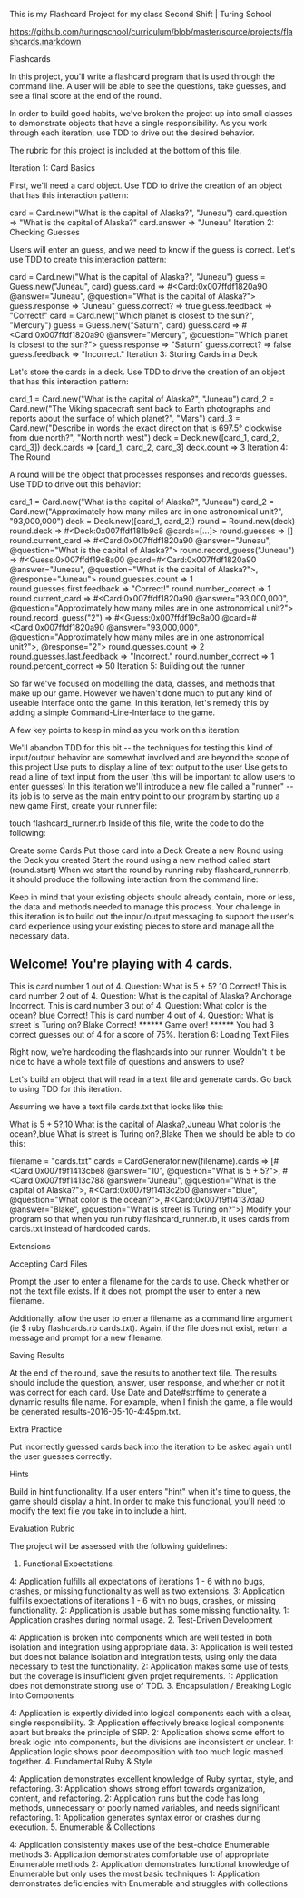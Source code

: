 This is my Flashcard Project for my class Second Shift | Turing School


https://github.com/turingschool/curriculum/blob/master/source/projects/flashcards.markdown

Flashcards

In this project, you'll write a flashcard program that is used through the command line. A user will be able to see the questions, take guesses, and see a final score at the end of the round.

In order to build good habits, we've broken the project up into small classes to demonstrate objects that have a single responsibility. As you work through each iteration, use TDD to drive out the desired behavior.

The rubric for this project is included at the bottom of this file.

Iteration 1: Card Basics

First, we'll need a card object. Use TDD to drive the creation of an object that has this interaction pattern:

card = Card.new("What is the capital of Alaska?", "Juneau")
card.question
=> "What is the capital of Alaska?"
card.answer
=> "Juneau"
Iteration 2: Checking Guesses

Users will enter an guess, and we need to know if the guess is correct. Let's use TDD to create this interaction pattern:

card = Card.new("What is the capital of Alaska?", "Juneau")
guess = Guess.new("Juneau", card)
guess.card
=> #<Card:0x007ffdf1820a90 @answer="Juneau", @question="What is the capital of Alaska?">
guess.response
=> "Juneau"
guess.correct?
=> true
guess.feedback
=> "Correct!"
card = Card.new("Which planet is closest to the sun?", "Mercury")
guess = Guess.new("Saturn", card)
guess.card
=> #<Card:0x007ffdf1820a90 @answer="Mercury", @question="Which planet is closest to the sun?">
guess.response
=> "Saturn"
guess.correct?
=> false
guess.feedback
=> "Incorrect."
Iteration 3: Storing Cards in a Deck

Let's store the cards in a deck. Use TDD to drive the creation of an object that has this interaction pattern:

card_1 = Card.new("What is the capital of Alaska?", "Juneau")
card_2 = Card.new("The Viking spacecraft sent back to Earth photographs and reports about the surface of which planet?", "Mars")
card_3 = Card.new("Describe in words the exact direction that is 697.5° clockwise from due north?", "North north west")
deck = Deck.new([card_1, card_2, card_3])
deck.cards
=> [card_1, card_2, card_3]
deck.count
=> 3
Iteration 4: The Round

A round will be the object that processes responses and records guesses. Use TDD to drive out this behavior:

card_1 = Card.new("What is the capital of Alaska?", "Juneau")
card_2 = Card.new("Approximately how many miles are in one astronomical unit?", "93,000,000")
deck = Deck.new([card_1, card_2])
round = Round.new(deck)
round.deck
=> #<Deck:0x007ffdf181b9c8 @cards=[...]>
round.guesses
=> []
round.current_card
=> #<Card:0x007ffdf1820a90 @answer="Juneau", @question="What is the capital of Alaska?">
round.record_guess("Juneau")
=> #<Guess:0x007ffdf19c8a00 @card=#<Card:0x007ffdf1820a90 @answer="Juneau", @question="What is the capital of Alaska?">, @response="Juneau">
round.guesses.count
=> 1
round.guesses.first.feedback
=> "Correct!"
round.number_correct
=> 1
round.current_card
=> #<Card:0x007ffdf1820a90 @answer="93,000,000", @question="Approximately how many miles are in one astronomical unit?">
round.record_guess("2")
=> #<Guess:0x007ffdf19c8a00 @card=#<Card:0x007ffdf1820a90 @answer="93,000,000", @question="Approximately how many miles are in one astronomical unit?">, @response="2">
round.guesses.count
=> 2
round.guesses.last.feedback
=> "Incorrect."
round.number_correct
=> 1
round.percent_correct
=> 50
Iteration 5: Building out the runner

So far we've focused on modelling the data, classes, and methods that make up our game. However we haven't done much to put any kind of useable interface onto the game. In this iteration, let's remedy this by adding a simple Command-Line-Interface to the game.

A few key points to keep in mind as you work on this iteration:

We'll abandon TDD for this bit -- the techniques for testing this kind of input/output behavior are somewhat involved and are beyond the scope of this project
Use puts to display a line of text output to the user
Use gets to read a line of text input from the user (this will be important to allow users to enter guesses)
In this iteration we'll introduce a new file called a "runner" -- its job is to serve as the main entry point to our program by starting up a new game
First, create your runner file:

touch flashcard_runner.rb
Inside of this file, write the code to do the following:

Create some Cards
Put those card into a Deck
Create a new Round using the Deck you created
Start the round using a new method called start (round.start)
When we start the round by running ruby flashcard_runner.rb, it should produce the following interaction from the command line:

Keep in mind that your existing objects should already contain, more or less, the data and methods needed to manage this process. Your challenge in this iteration is to build out the input/output messaging to support the user's card experience using your existing pieces to store and manage all the necessary data.

Welcome! You're playing with 4 cards.
-------------------------------------------------
This is card number 1 out of 4.
Question: What is 5 + 5?
10
Correct!
This is card number 2 out of 4.
Question: What is the capital of Alaska?
Anchorage
Incorrect.
This is card number 3 out of 4.
Question: What color is the ocean?
blue 
Correct!
This is card number 4 out of 4.
Question: What is street is Turing on?
Blake
Correct!
****** Game over! ******
You had 3 correct guesses out of 4 for a score of 75%.
Iteration 6: Loading Text Files

Right now, we're hardcoding the flashcards into our runner. Wouldn't it be nice to have a whole text file of questions and answers to use?

Let's build an object that will read in a text file and generate cards. Go back to using TDD for this iteration.

Assuming we have a text file cards.txt that looks like this:

What is 5 + 5?,10
What is the capital of Alaska?,Juneau
What color is the ocean?,blue
What is street is Turing on?,Blake
Then we should be able to do this:

filename = "cards.txt"
cards = CardGenerator.new(filename).cards
=> [#<Card:0x007f9f1413cbe8 @answer="10", @question="What is 5 + 5?">,
 #<Card:0x007f9f1413c788 @answer="Juneau", @question="What is the capital of Alaska?">,
 #<Card:0x007f9f1413c2b0 @answer="blue", @question="What color is the ocean?">,
 #<Card:0x007f9f14137da0 @answer="Blake", @question="What is street is Turing on?">]
Modify your program so that when you run ruby flashcard_runner.rb, it uses cards from cards.txt instead of hardcoded cards.

Extensions

Accepting Card Files

Prompt the user to enter a filename for the cards to use. Check whether or not the text file exists. If it does not, prompt the user to enter a new filename.

Additionally, allow the user to enter a filename as a command line argument (ie $ ruby flashcards.rb cards.txt). Again, if the file does not exist, return a message and prompt for a new filename.

Saving Results

At the end of the round, save the results to another text file. The results should include the question, answer, user response, and whether or not it was correct for each card. Use Date and Date#strftime to generate a dynamic results file name. For example, when I finish the game, a file would be generated results-2016-05-10-4:45pm.txt.

Extra Practice

Put incorrectly guessed cards back into the iteration to be asked again until the user guesses correctly.

Hints

Build in hint functionality. If a user enters "hint" when it's time to guess, the game should display a hint. In order to make this functional, you'll need to modify the text file you take in to include a hint.

Evaluation Rubric

The project will be assessed with the following guidelines:

1. Functional Expectations

4: Application fulfills all expectations of iterations 1 - 6 with no bugs, crashes, or missing functionality as well as two extensions.
3: Application fulfills expectations of iterations 1 - 6 with no bugs, crashes, or missing functionality.
2: Application is usable but has some missing functionality.
1: Application crashes during normal usage.
2. Test-Driven Development

4: Application is broken into components which are well tested in both isolation and integration using appropriate data.
3: Application is well tested but does not balance isolation and integration tests, using only the data necessary to test the functionality.
2: Application makes some use of tests, but the coverage is insufficient given projet requirements.
1: Application does not demonstrate strong use of TDD.
3. Encapsulation / Breaking Logic into Components

4: Application is expertly divided into logical components each with a clear, single responsibility.
3: Application effectively breaks logical components apart but breaks the principle of SRP.
2: Application shows some effort to break logic into components, but the divisions are inconsistent or unclear.
1: Application logic shows poor decomposition with too much logic mashed together.
4. Fundamental Ruby & Style

4: Application demonstrates excellent knowledge of Ruby syntax, style, and refactoring.
3: Application shows strong effort towards organization, content, and refactoring.
2: Application runs but the code has long methods, unnecessary or poorly named variables, and needs significant refactoring.
1: Application generates syntax error or crashes during execution.
5. Enumerable & Collections

4: Application consistently makes use of the best-choice Enumerable methods
3: Application demonstrates comfortable use of appropriate Enumerable methods
2: Application demonstrates functional knowledge of Enumerable but only uses the most basic techniques
1: Application demonstrates deficiencies with Enumerable and struggles with collections
